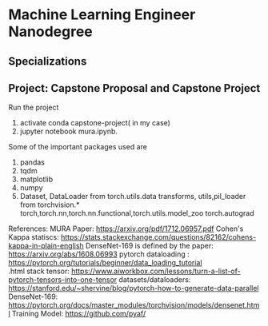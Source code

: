 # Machine Learning Engineer Nanodegree
## Specializations
## Project: Capstone Proposal and Capstone Project

Run the project

1. activate conda capstone-project( in my case)
2. jupyter notebook mura.ipynb.

Some of the important packages used are

1. pandas
2. tqdm
3. matplotlib
4. numpy
5. Dataset, DataLoader from torch.utils.data 
   transforms, utils,pil_loader from torchvision.* 
   torch,torch.nn,torch.nn.functional,torch.utils.model_zoo
   torch.autograd


References:
MURA Paper:   https://arxiv.org/pdf/1712.06957.pdf
Cohen's Kappa statiscs: https://stats.stackexchange.com/questions/82162/cohens-kappa-in-plain-english
DenseNet-169 is defined by the paper:  https://arxiv.org/abs/1608.06993
pytorch dataloading :
	https://pytorch.org/tutorials/beginner/data_loading_tutorial     
     .html
stack tensor: https://www.aiworkbox.com/lessons/turn-a-list-of-pytorch-tensors-into-one-tensor
datasets/dataloaders: https://stanford.edu/~shervine/blog/pytorch-how-to-generate-data-parallel
DenseNet-169: https://pytorch.org/docs/master_modules/torchvision/models/densenet.html
Training Model: https://github.com/pyaf/
